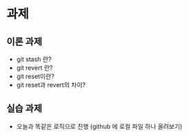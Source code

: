 # 과제



## 이론 과제 

- git stash 란?
- git revert 란?
- git reset이란?
- git reset과 revert의 차이?



## 실습 과제 

- 오늘과 똑같은 로직으로 진행 (github 에 로컬 파일 하나 올려보기)